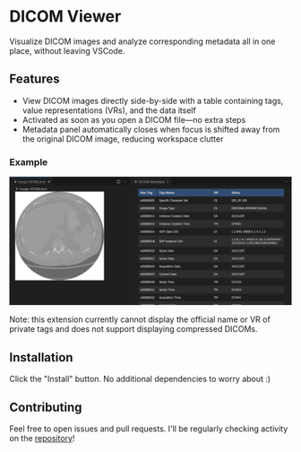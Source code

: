 # DICOM Viewer

Visualize DICOM images and analyze corresponding metadata all in one place, without leaving VSCode.

## Features

- View DICOM images directly side-by-side with a table containing tags, value representations (VRs), and the data itself
- Activated as soon as you open a DICOM file—no extra steps
- Metadata panel automatically closes when focus is shifted away from the original DICOM image, reducing workspace clutter

### Example
![example](example.png)

Note: this extension currently cannot display the official name or VR of private tags and does not support displaying compressed DICOMs.

## Installation

Click the "Install" button. No additional dependencies to worry about :)

## Contributing

Feel free to open issues and pull requests. I'll be regularly checking activity on the [repository](https://github.com/alaramartin/dicom-viewer)!